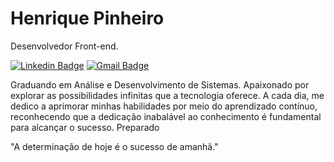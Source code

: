 # Henrique Pinheiro 

Desenvolvedor Front-end.

[![Linkedin Badge](https://img.shields.io/badge/-Henrique%20Pinheiro-539cdc?style=flat-square&logo=Linkedin&logoColor=white&link=https://www.linkedin.com/in/henriquepinheiroxavier/)](https://www.linkedin.com/in/henriquepinheiroxavier/) 
[![Gmail Badge](https://img.shields.io/badge/-henriquepinheiroxavier@gmail.com-539cdc?style=flat-square&logo=Gmail&logoColor=white&link=mailto:henriquepinheiroxavier@gmail.com)](mailto:henriquepinheiroxavier@gmail.com)

Graduando em Análise e Desenvolvimento de Sistemas. Apaixonado por explorar as possibilidades infinitas que a tecnologia oferece. A cada dia, me dedico a aprimorar minhas habilidades por meio do aprendizado contínuo, reconhecendo que a dedicação inabalável ao conhecimento é fundamental para alcançar o sucesso. Preparado

"A determinação de hoje é o sucesso de amanhã."

